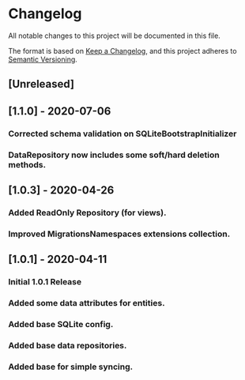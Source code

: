 ﻿# Changelog

All notable changes to this project will be documented in this file.

The format is based on [Keep a Changelog](https://keepachangelog.com/en/1.0.0/),
and this project adheres to [Semantic Versioning](https://semver.org/spec/v2.0.0.html).

## [Unreleased]

## [1.1.0] - 2020-07-06

### Corrected schema validation on SQLiteBootstrapInitializer
### DataRepository now includes some soft/hard deletion methods.

## [1.0.3] - 2020-04-26

### Added ReadOnly Repository (for views).
### Improved MigrationsNamespaces extensions collection.

## [1.0.1] - 2020-04-11

### Initial 1.0.1 Release
### Added some data attributes for entities.
### Added base SQLite config.
### Added base data repositories.
### Added base for simple syncing.

